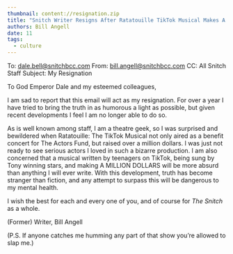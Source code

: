 ```yaml
---
thumbnail: content://resignation.zip
title: "Snitch Writer Resigns After Ratatouille TikTok Musical Makes A Million Dollars"
authors: Bill Angell
date: 11
tags:
  - culture
---
```


To: dale.bell@snitchbcc.com
From: bill.angell@snitchbcc.com
CC: All Snitch Staff
Subject: My Resignation


To God Emperor Dale and my esteemed colleagues,

I am sad to report that this email will act as my resignation. For over a year I have tried to bring the truth in as humorous a light as possible, but given recent developments I feel I am no longer able to do so. 

As is well known among staff, I am a theatre geek, so I was surprised and bewildered when Ratatouille: The TikTok Musical not only aired as a benefit concert for The Actors Fund, but raised over a million dollars. I was just not ready to see serious actors I loved in such a bizarre production. I am also concerned that a musical written by teenagers on TikTok, being sung by Tony winning stars, and making A MILLION DOLLARS will be more absurd than anything I will ever write. With this development, truth has become stranger than fiction, and any attempt to surpass this will be dangerous to my mental health.

I wish the best for each and every one of you, and of course for *The Snitch* as a whole.

(Former) Writer,
Bill Angell

(P.S. If anyone catches me humming any part of that show you’re allowed to slap me.)
